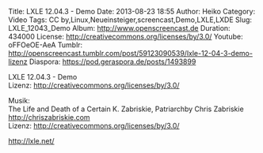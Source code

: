 Title: LXLE 12.04.3 - Demo
Date: 2013-08-23 18:55
Author: Heiko
Category: Video
Tags: CC by,Linux,Neueinsteiger,screencast,Demo,LXLE,LXDE
Slug: LXLE_12043_Demo
Album: http://www.openscreencast.de
Duration: 434000
License: http://creativecommons.org/licenses/by/3.0/
Youtube: oFFOeOE-AeA
Tumblr: http://openscreencast.tumblr.com/post/59123090539/lxle-12-04-3-demo-lizenz
Diaspora: https://pod.geraspora.de/posts/1493899

LXLE 12.04.3 - Demo  
Lizenz: <http://creativecommons.org/licenses/by/3.0/>  
  
Musik:  
The Life and Death of a Certain K. Zabriskie, Patriarchby Chris Zabriskie
<http://chriszabriskie.com>  
Lizenz: <http://creativecommons.org/licenses/by/3.0/>  
  
<http://lxle.net/>

